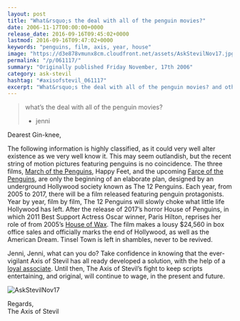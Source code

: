 ```yaml
---
layout: post
title: "What&rsquo;s the deal with all of the penguin movies?"
date: 2006-11-17T00:00:00+0000
release_date: 2016-09-16T09:45:02+0000
lastmod: 2016-09-16T09:47:02+0000
keywords: "penguins, film, axis, year, house"
image: "https://d3e878vmunx8cm.cloudfront.net/assets/AskStevilNov17.jpg"
permalink: "/p/061117/"
summary: "Originally published Friday November, 17th 2006"
category: ask-stevil
hashtag: "#axisofstevil_061117"
excerpt: "What&rsquo;s the deal with all of the penguin movies? and other great questions from Friday November, 17th 2006"
---
```


[p01]: https://d3e878vmunx8cm.cloudfront.net/assets/AskStevilNov17.jpg "AskStevilNov17"
> what’s the deal with all of the penguin movies?  
> - jenni

Dearest Gin-knee,

The following information is highly classified, as it could very well alter existence as we very well know it.   This may seem outlandish, but the recent string of motion pictures featuring penguins is no coincidence.  The three films, [March of the Penguins](http://www.imdb.com/title/tt0428803/ "March of the Penguins"), Happy Feet, and the upcoming [Farce of the Penguins](http://www.imdb.com/title/tt0488539/ "Farce of the Penguins"), are only the beginning of an elaborate plan, designed by an underground Hollywood society known as The 12 Penguins.  Each year, from 2005 to 2017, there will be a film released featuring penguin protagonists.  Year by year, film by film, The 12 Penguins will slowly choke what little life Hollywood has left.  After the release of 2017’s horror House of Penguins, in which 2011 Best Support Actress Oscar winner, Paris Hilton, reprises her role of from 2005’s [House of Wax](http://www.imdb.com/title/tt0397065/ "House of Wax").  The film makes a lousy $24,560 in box office sales and officially marks the end of Hollywood, as well as the American Dream.  Tinsel Town is left in shambles, never to be revived.

Jenni, Jenni, what can you do?  Take confidence in knowing that the ever-vigilant Axis of Stevil has all ready developed a solution, with the help of a [loyal associate](http://timetraveler.ytmnd.com/ "loyal associate").  Until then, The Axis of Stevil’s fight to keep scripts entertaining, and original, will continue to wage, in the present and future.

![AskStevilNov17][p01]

Regards,  
The Axis of Stevil
